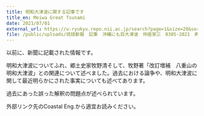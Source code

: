 ```yaml
---
title: 明和大津波に関する記事です
title_en: Meiwa Great Tsunami
date: 2021/07/01
external_url: https://u-ryukyu.repo.nii.ac.jp/search?page=1&size=20&sort=-createdate&search_type=2&q=1657698443681&timestamp=1658722077.3386552
file: /public/uploads/琉球新報　記事　沖縄にも巨大津波　仲座栄三　0305-2021　再１震災１０年（２）.pdf
---
```

以前に、新聞に記載された情報です。

明和大津波についてふれ、郷土史家牧野清そして、牧野著「改訂増補　八重山の明和大津波」との関連について述べました。過去における論争や、明和大津波に関して最近明らかにされた事実についても述べてあります。

過去にあった誤った解釈の問題点が述べられています。

外部リンク先のCoastal Eng.から適宜お読みください。